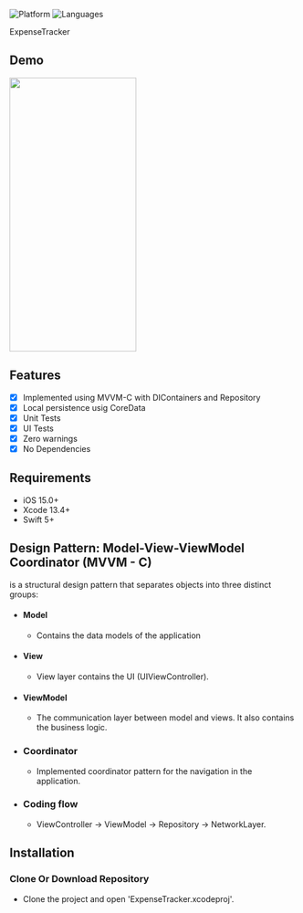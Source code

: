 
![Platform](https://img.shields.io/badge/Platform-iOS-orange.svg)
![Languages](https://img.shields.io/badge/Language-Swift-orange.svg)

ExpenseTracker

## Demo
<img src="https://media.giphy.com/media/8gMJtIQim92xMefTNw/giphy.gif" width="222" height="480" />

## Features

- [x] Implemented using MVVM-C with DIContainers and Repository
- [x] Local persistence usig CoreData
- [x] Unit Tests
- [x] UI Tests
- [x] Zero warnings
- [x] No Dependencies

## Requirements

- iOS 15.0+
- Xcode 13.4+
- Swift 5+

## Design Pattern: Model-View-ViewModel Coordinator (MVVM - C)
is a structural design pattern that separates objects into three distinct groups:
- #### Model 
  - Contains the data models of the application
- #### View
  - View layer contains the UI (UIViewController).
- #### ViewModel
  - The communication layer between model and views. It also contains the business logic.
- ### Coordinator
  - Implemented coordinator pattern for the navigation in the application.
  
- ### Coding flow
    - ViewController -> ViewModel -> Repository -> NetworkLayer.
    

## Installation

### Clone Or Download Repository

- Clone the project and open 'ExpenseTracker.xcodeproj'.
